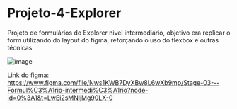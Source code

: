 # Projeto-4-Explorer

Projeto de formulários do Explorer nivel intermediário, objetivo era replicar o form utilizando do layout do figma, reforçando o uso do flexbox e outras técnicas.

![image](https://user-images.githubusercontent.com/92688057/217855068-dfb1edf1-ff09-4746-bba9-ecb7e8d01be1.png)


Link do figma: https://www.figma.com/file/Nws1KWB7DyXBw8L6wXb9mp/Stage-03---Formul%C3%A1rio-intermedi%C3%A1rio?node-id=0%3A1&t=LwEi2sMNljMg90LX-0


